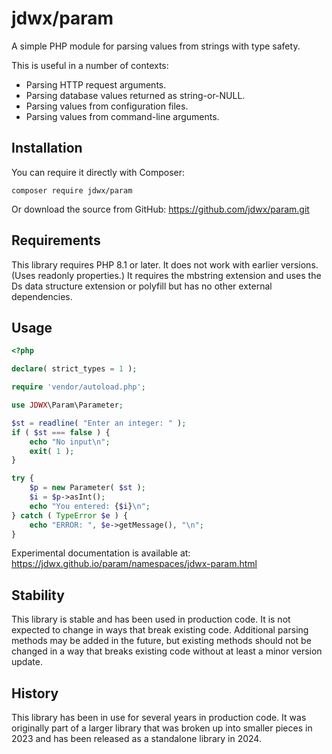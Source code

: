 # jdwx/param

A simple PHP module for parsing values from strings with type safety.

This is useful in a number of contexts:

* Parsing HTTP request arguments.
* Parsing database values returned as string-or-NULL.
* Parsing values from configuration files.
* Parsing values from command-line arguments.

## Installation

You can require it directly with Composer:

```shell
composer require jdwx/param
```

Or download the source from GitHub: https://github.com/jdwx/param.git

## Requirements

This library requires PHP 8.1 or later. It does not work with earlier
versions. (Uses readonly properties.)  It requires the mbstring extension
and uses the Ds data structure extension or polyfill but has no other
external dependencies.

## Usage

```php
<?php

declare( strict_types = 1 );

require 'vendor/autoload.php';

use JDWX\Param\Parameter;

$st = readline( "Enter an integer: " );
if ( $st === false ) {
    echo "No input\n";
    exit( 1 );
}

try {
    $p = new Parameter( $st );
    $i = $p->asInt();
    echo "You entered: {$i}\n";
} catch ( TypeError $e ) {
    echo "ERROR: ", $e->getMessage(), "\n";
}
```

Experimental documentation is available at: https://jdwx.github.io/param/namespaces/jdwx-param.html

## Stability

This library is stable and has been used in production code. It is not
expected to change in ways that break existing code. Additional parsing
methods may be added in the future, but existing methods should not
be changed in a way that breaks existing code without at least a minor
version update.

## History

This library has been in use for several years in production code. It
was originally part of a larger library that was broken up into smaller
pieces in 2023 and has been released as a standalone library in 2024.
